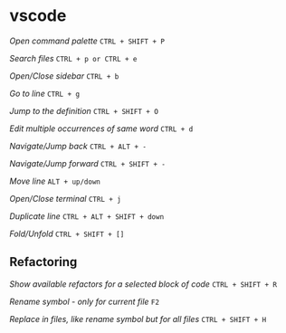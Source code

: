 # vscode

*Open command palette* `CTRL + SHIFT + P`

*Search files* `CTRL + p or CTRL + e`

*Open/Close sidebar* `CTRL + b`

*Go to line* `CTRL + g`

*Jump to the definition* `CTRL + SHIFT + O`

*Edit multiple occurrences of same word* `CTRL + d`

*Navigate/Jump back* `CTRL + ALT + -`

*Navigate/Jump forward* `CTRL + SHIFT + -`

*Move line* `ALT + up/down`

*Open/Close terminal* `CTRL + j`

*Duplicate line* `CTRL + ALT + SHIFT + down`

*Fold/Unfold* `CTRL + SHIFT + []`


## Refactoring

*Show available refactors for a selected block of code* `CTRL + SHIFT + R`

*Rename symbol - only for current file* `F2`

*Replace in files, like rename symbol but for all files* `CTRL + SHIFT + H`

